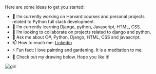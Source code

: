 

Here are some ideas to get you started:

- 🔭 I’m currently working on Harvard courses and personal projects related to Python full stack development.
- 🌱 I’m currently learning Django, python, Javascript, HTML, CSS.
- 👯 I’m looking to collaborate on projects related to django and python.
- 💬 Ask me about C#, Python, Django, HTML, CSS and javascript.
- 📫 How to reach me: [Linkedin](www.linkedin.com/in/siddhi-pranamya)
- ⚡ Fun fact: I love painting and gardening. It is a meditation to me.
- 🎨 Check out my drawing below. Hope you like it! 


![girl](https://user-images.githubusercontent.com/67827905/176107759-9a2cb04c-82ab-42f9-9b63-fe4b6cfe9cd2.jpeg)
